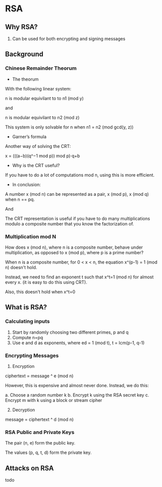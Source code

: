 # RSA 

## Why RSA? 

1. Can be used for both encrypting and signing messages

## Background

### Chinese Remainder Theorum

- The theorum

With the following linear system:

n is modular equivilant to to n1 (mod y)

and

n is modular equivilant to n2 (mod z)

This system is only solvable for n when n1 = n2 (mod gcd(y, z))

- Garner’s formula

Another way of solving the CRT:

x = (((a−b)(q^−1 mod p)) mod p)·q+b

- Why is the CRT useful? 

If you have to do a lot of computations mod n, using this is more efficient. 

- In conclusion: 

A number x (mod n) can be represented as a pair, x (mod p), x (mod q) when n == pq.

And

The CRT representation is useful if you have to do many multiplications modulo a composite number that you know the factorization of. 

### Multiplication mod N

How does x (mod n), where n is a composite number, behave under multiplication, as opposed to x (mod p), where p is a prime number?

When n is a composite number, for 0 < x < n, the equation x^(p-1) = 1 (mod n) doesn't hold.  

Instead, we need to find an exponent t such that x^t=1 (mod n) for almost every x. (it is easy to do this using CRT).  

Also, this doesn't hold when x^t=0


## What is RSA?

### Calculating inputs
1. Start by randomly choosing two different primes, p and q
2. Compute n=pq
3. Use e and d as exponents, where ed = 1 (mod t), t = lcm(p-1, q-1)

### Encrypting Messages

1. Encryption

ciphertext = message ^ e (mod n)

However, this is expensive and almost never done. Instead, we do this: 

a. Choose a random number k
b. Encrypt k using the RSA secret key
c. Encrypt m with k using a block or stream cipher

2. Decryption 

message = ciphertext ^ d (mod n)

### RSA Public and Private Keys

The pair (n, e) form the public key. 

The values (p, q, t, d) form the private key. 

## Attacks on RSA

todo
